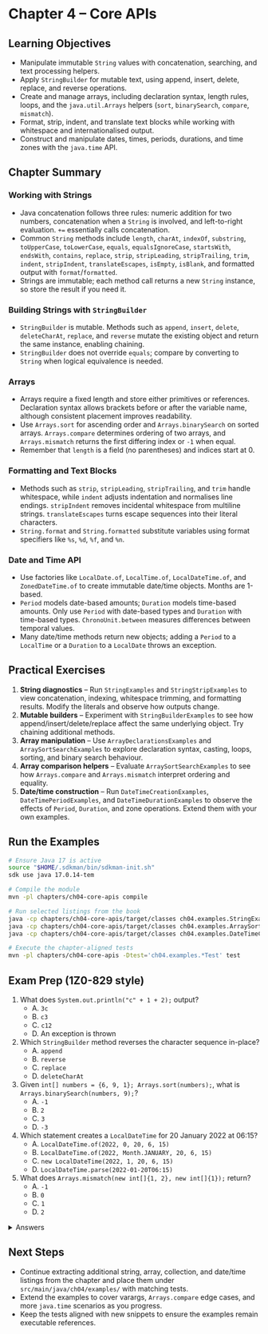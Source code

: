 # Chapter 4 – Core APIs

## Learning Objectives
- Manipulate immutable `String` values with concatenation, searching, and text processing helpers.
- Apply `StringBuilder` for mutable text, using append, insert, delete, replace, and reverse operations.
- Create and manage arrays, including declaration syntax, length rules, loops, and the `java.util.Arrays` helpers (`sort`, `binarySearch`, `compare`, `mismatch`).
- Format, strip, indent, and translate text blocks while working with whitespace and internationalised output.
- Construct and manipulate dates, times, periods, durations, and time zones with the `java.time` API.

## Chapter Summary
### Working with Strings
- Java concatenation follows three rules: numeric addition for two numbers, concatenation when a `String` is involved, and left-to-right evaluation. `+=` essentially calls concatenation.
- Common `String` methods include `length`, `charAt`, `indexOf`, `substring`, `toUpperCase`, `toLowerCase`, `equals`, `equalsIgnoreCase`, `startsWith`, `endsWith`, `contains`, `replace`, `strip`, `stripLeading`, `stripTrailing`, `trim`, `indent`, `stripIndent`, `translateEscapes`, `isEmpty`, `isBlank`, and formatted output with `format`/`formatted`.
- Strings are immutable; each method call returns a new `String` instance, so store the result if you need it.

### Building Strings with `StringBuilder`
- `StringBuilder` is mutable. Methods such as `append`, `insert`, `delete`, `deleteCharAt`, `replace`, and `reverse` mutate the existing object and return the same instance, enabling chaining.
- `StringBuilder` does not override `equals`; compare by converting to `String` when logical equivalence is needed.

### Arrays
- Arrays require a fixed length and store either primitives or references. Declaration syntax allows brackets before or after the variable name, although consistent placement improves readability.
- Use `Arrays.sort` for ascending order and `Arrays.binarySearch` on sorted arrays. `Arrays.compare` determines ordering of two arrays, and `Arrays.mismatch` returns the first differing index or `-1` when equal.
- Remember that `length` is a field (no parentheses) and indices start at 0.

### Formatting and Text Blocks
- Methods such as `strip`, `stripLeading`, `stripTrailing`, and `trim` handle whitespace, while `indent` adjusts indentation and normalises line endings. `stripIndent` removes incidental whitespace from multiline strings. `translateEscapes` turns escape sequences into their literal characters.
- `String.format` and `String.formatted` substitute variables using format specifiers like `%s`, `%d`, `%f`, and `%n`.

### Date and Time API
- Use factories like `LocalDate.of`, `LocalTime.of`, `LocalDateTime.of`, and `ZonedDateTime.of` to create immutable date/time objects. Months are 1-based.
- `Period` models date-based amounts; `Duration` models time-based amounts. Only use `Period` with date-based types and `Duration` with time-based types. `ChronoUnit.between` measures differences between temporal values.
- Many date/time methods return new objects; adding a `Period` to a `LocalTime` or a `Duration` to a `LocalDate` throws an exception.

## Practical Exercises
1. **String diagnostics** – Run `StringExamples` and `StringStripExamples` to view concatenation, indexing, whitespace trimming, and formatting results. Modify the literals and observe how outputs change.
2. **Mutable builders** – Experiment with `StringBuilderExamples` to see how append/insert/delete/replace affect the same underlying object. Try chaining additional methods.
3. **Array manipulation** – Use `ArrayDeclarationsExamples` and `ArraySortSearchExamples` to explore declaration syntax, casting, loops, sorting, and binary search behaviour.
4. **Array comparison helpers** – Evaluate `ArraySortSearchExamples` to see how `Arrays.compare` and `Arrays.mismatch` interpret ordering and equality.
5. **Date/time construction** – Run `DateTimeCreationExamples`, `DateTimePeriodExamples`, and `DateTimeDurationExamples` to observe the effects of `Period`, `Duration`, and zone operations. Extend them with your own examples.

## Run the Examples
```bash
# Ensure Java 17 is active
source "$HOME/.sdkman/bin/sdkman-init.sh"
sdk use java 17.0.14-tem

# Compile the module
mvn -pl chapters/ch04-core-apis compile

# Run selected listings from the book
java -cp chapters/ch04-core-apis/target/classes ch04.examples.StringExamples
java -cp chapters/ch04-core-apis/target/classes ch04.examples.ArraySortSearchExamples
java -cp chapters/ch04-core-apis/target/classes ch04.examples.DateTimeCreationExamples

# Execute the chapter-aligned tests
mvn -pl chapters/ch04-core-apis -Dtest='ch04.examples.*Test' test
```

## Exam Prep (1Z0-829 style)
1. What does `System.out.println("c" + 1 + 2);` output?
   - A. `3c`
   - B. `c3`
   - C. `c12`
   - D. An exception is thrown
2. Which `StringBuilder` method reverses the character sequence in-place?
   - A. `append`
   - B. `reverse`
   - C. `replace`
   - D. `deleteCharAt`
3. Given `int[] numbers = {6, 9, 1}; Arrays.sort(numbers);`, what is `Arrays.binarySearch(numbers, 9);`?
   - A. `-1`
   - B. `2`
   - C. `3`
   - D. `-3`
4. Which statement creates a `LocalDateTime` for 20 January 2022 at 06:15?
   - A. `LocalDateTime.of(2022, 0, 20, 6, 15)`
   - B. `LocalDateTime.of(2022, Month.JANUARY, 20, 6, 15)`
   - C. `new LocalDateTime(2022, 1, 20, 6, 15)`
   - D. `LocalDateTime.parse(2022-01-20T06:15)`
5. What does `Arrays.mismatch(new int[]{1, 2}, new int[]{1});` return?
   - A. `-1`
   - B. `0`
   - C. `1`
   - D. `2`

<details>
<summary>Answers</summary>
1: C  
2: B  
3: B  
4: B  
5: C  
</details>

## Next Steps
- Continue extracting additional string, array, collection, and date/time listings from the chapter and place them under `src/main/java/ch04/examples/` with matching tests.
- Extend the examples to cover varargs, `Arrays.compare` edge cases, and more `java.time` scenarios as you progress.
- Keep the tests aligned with new snippets to ensure the examples remain executable references.
